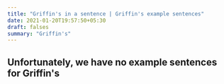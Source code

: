 ```yaml
---
title: "Griffin's in a sentence | Griffin's example sentences"
date: 2021-01-20T19:57:50+05:30
draft: falses
summary: "Griffin's"
---
```

## Unfortunately, we have no example sentences for Griffin's                 
